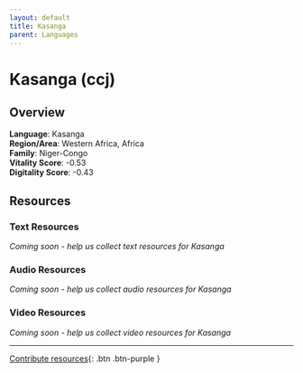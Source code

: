```yaml
---
layout: default
title: Kasanga
parent: Languages
---
```


# Kasanga (ccj)

## Overview

**Language**: Kasanga  
**Region/Area**: Western Africa, Africa  
**Family**: Niger-Congo  
**Vitality Score**: -0.53  
**Digitality Score**: -0.43  

## Resources

### Text Resources
*Coming soon - help us collect text resources for Kasanga*

### Audio Resources
*Coming soon - help us collect audio resources for Kasanga*

### Video Resources
*Coming soon - help us collect video resources for Kasanga*

---

[Contribute resources](https://fairtrain.github.io/){: .btn .btn-purple }
